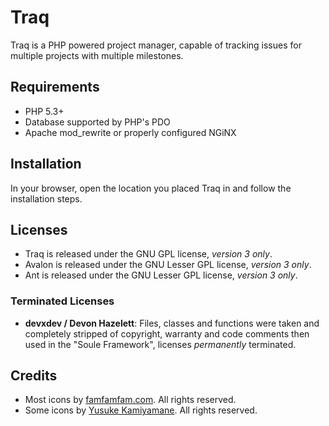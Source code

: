 Traq
======

Traq is a PHP powered project manager, capable of tracking issues for multiple projects with multiple milestones.

Requirements
------------

- PHP 5.3+
- Database supported by PHP's PDO
- Apache mod_rewrite or properly configured NGiNX

Installation
------------

In your browser, open the location you placed Traq in and follow the installation steps.

Licenses
-------

* Traq is released under the GNU GPL license, _version 3 only_.
* Avalon is released under the GNU Lesser GPL license, _version 3 only_.
* Ant is released under the GNU Lesser GPL license, _version 3 only_.

### Terminated Licenses ###

* **devxdev / Devon Hazelett**: 
  Files, classes and functions were taken and completely stripped of copyright, warranty and code comments then used in the "Soule Framework", licenses _permanently_ terminated.

Credits
-------

- Most icons by [famfamfam.com](http://famfamfam.com). All rights reserved.
- Some icons by [Yusuke Kamiyamane](http://p.yusukekamiyamane.com). All rights reserved.